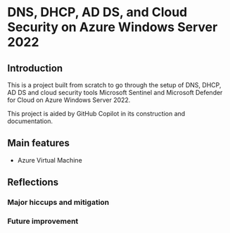 # DNS, DHCP, AD DS, and Cloud Security on Azure Windows Server 2022

## Introduction
This is a project built from scratch to go through the setup of DNS, DHCP, AD DS and cloud security tools Microsoft Sentinel and Microsoft Defender for Cloud on Azure Windows Server 2022.

This project is aided by GitHub Copilot in its construction and documentation.

## Main features
- Azure Virtual Machine

## Reflections
### Major hiccups and mitigation


### Future improvement

